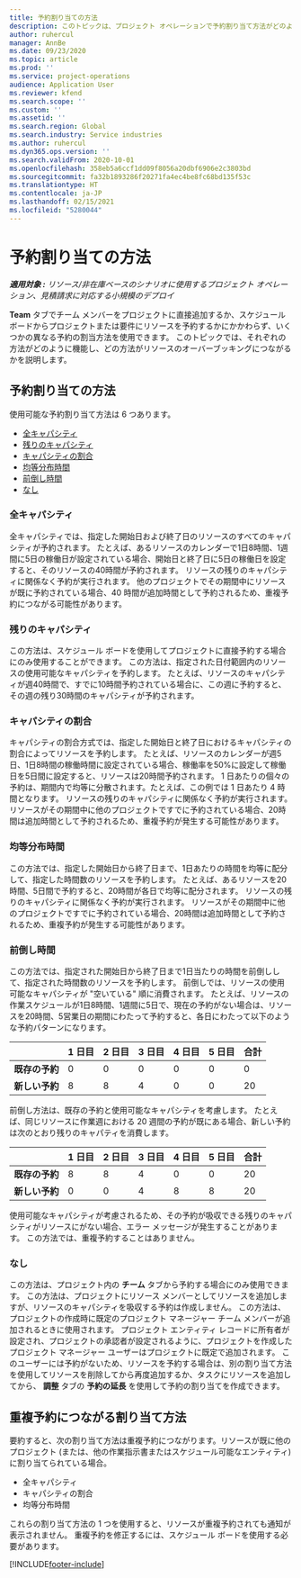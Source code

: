 ```yaml
---
title: 予約割り当ての方法
description: このトピックは、プロジェクト オペレーションで予約割り当て方法がどのように機能するかについて説明します。
author: ruhercul
manager: AnnBe
ms.date: 09/23/2020
ms.topic: article
ms.prod: ''
ms.service: project-operations
audience: Application User
ms.reviewer: kfend
ms.search.scope: ''
ms.custom: ''
ms.assetid: ''
ms.search.region: Global
ms.search.industry: Service industries
ms.author: ruhercul
ms.dyn365.ops.version: ''
ms.search.validFrom: 2020-10-01
ms.openlocfilehash: 358eb5a6ccf1dd09f8056a20dbf6906e2c3803bd
ms.sourcegitcommit: fa32b1893286f20271fa4ec4be8fc68bd135f53c
ms.translationtype: HT
ms.contentlocale: ja-JP
ms.lasthandoff: 02/15/2021
ms.locfileid: "5280044"
---
```

# <a name="booking-allocation-methods"></a>予約割り当ての方法

_**適用対象 :** リソース/非在庫ベースのシナリオに使用するプロジェクト オペレーション、見積請求に対応する小規模のデプロイ_

**Team** タブでチーム メンバーをプロジェクトに直接追加するか、スケジュール ボードからプロジェクトまたは要件にリソースを予約するかにかかわらず、いくつかの異なる予約の割当方法を使用できます。 このトピックでは、それぞれの方法がどのように機能し、どの方法がリソースのオーバーブッキングにつながるかを説明します。

## <a name="booking-allocation-methods"></a>予約割り当ての方法

使用可能な予約割り当て方法は 6 つあります。

- [全キャパシティ](#full)
- [残りのキャパシティ](#remaining)
- [キャパシティの割合](#percentage)
- [均等分布時間](#evenly)
- [前倒し時間](#front)
- [なし](#none)

### <a name="full-capacity"></a><a name="full"></a>全キャパシティ 
全キャパシティでは、指定した開始日および終了日のリソースのすべてのキャパシティが予約されます。 たとえば、あるリソースのカレンダーで1日8時間、1週間に5日の稼働日が設定されている場合、開始日と終了日に5日の稼働日を設定すると、そのリソースの40時間が予約されます。 リソースの残りのキャパシティに関係なく予約が実行されます。 他のプロジェクトでその期間中にリソースが既に予約されている場合、40 時間が追加時間として予約されるため、重複予約につながる可能性があります。

### <a name="remaining-capacity"></a><a name="remaining"></a>残りのキャパシティ
この方法は、スケジュール ボードを使用してプロジェクトに直接予約する場合にのみ使用することができます。 この方法は、指定された日付範囲内のリソースの使用可能なキャパシティを予約します。 たとえば、リソースのキャパシティが週40時間で、すでに10時間予約されている場合に、この週に予約すると、その週の残り30時間のキャパシティが予約されます。

### <a name="percentage-capacity"></a><a name="percentage"></a>キャパシティの割合
キャパシティの割合方式では、指定した開始日と終了日におけるキャパシティの割合によってリソースを予約します。 たとえば、リソースのカレンダーが週5日、1日8時間の稼働時間に設定されている場合、稼働率を50%に設定して稼働日を5日間に設定すると、リソースは20時間予約されます。 1 日あたりの個々の予約は、期間内で均等に分散されます。たとえば、この例では 1 日あたり 4 時間となります。 リソースの残りのキャパシティに関係なく予約が実行されます。 リソースがその期間中に他のプロジェクトですでに予約されている場合、20時間は追加時間として予約されるため、重複予約が発生する可能性があります。

### <a name="evenly-distribute-hours"></a><a name="evenly"></a>均等分布時間
この方法では、指定した開始日から終了日まで、1日あたりの時間を均等に配分して、指定した時間数のリソースを予約します。 たとえば、あるリソースを20時間、5日間で予約すると、20時間が各日で均等に配分されます。 リソースの残りのキャパシティに関係なく予約が実行されます。 リソースがその期間中に他のプロジェクトですでに予約されている場合、20時間は追加時間として予約されるため、重複予約が発生する可能性があります。

### <a name="front-load-hours"></a><a name="front"></a>前倒し時間
この方法では、指定された開始日から終了日まで1日当たりの時間を前倒しして、指定された時間数のリソースを予約します。 前倒しでは、リソースの使用可能なキャパシティが "空いている" 順に消費されます。 たとえば、リソースの作業スケジュールが1日8時間、1週間に5日で、現在の予約がない場合は、リソースを20時間、5営業日の期間にわたって予約すると、各日にわたって以下のような予約パターンになります。 

|                           |    1 日目    |    2 日目    |    3 日目    |    4 日目    |    5 日目    |    合計    |
|---------------------------|-------------|-------------|-------------|-------------|-------------|-------------|
|    **既存の予約**    |    0        |    0        |    0        |    0        |    0        |    0        |
|    **新しい予約**          |    8        |    8        |    4        |    0        |    0        |    20       |

前倒し方法は、既存の予約と使用可能なキャパシティを考慮します。 たとえば、同じリソースに作業週における 20 週間の予約が既にある場合、新しい予約は次のとおり残りのキャパティを消費します。

|                     | 1 日目 | 2 日目 | 3 日目 | 4 日目 | 5 日目 | 合計 |
|---------------------|-------|-------|-------|-------|-------|-------|
| **既存の予約** | 8     | 8     | 4     | 0     | 0     | 20    |
| **新しい予約**       | 0     | 0     | 4     | 8     | 8     | 20    |

使用可能なキャパシティが考慮されるため、その予約が吸収できる残りのキャパシティがリソースにがない場合、エラー メッセージが発生することがあります。 この方法では、重複予約することはありません。

### <a name="none"></a><a name="none"></a>なし
この方法は、プロジェクト内の **チーム** タブから予約する場合にのみ使用できます。 この方法は、プロジェクトにリソース メンバーとしてリソースを追加しますが、リソースのキャパシティを吸収する予約は作成しません。 この方法は、プロジェクトの作成時に既定のプロジェクト マネージャー チーム メンバーが追加されるときに使用されます。 プロジェクト エンティティ レコードに所有者が設定され、プロジェクトの承認者が設定されるように、プロジェクトを作成したプロジェクト マネージャー ユーザーはプロジェクトに既定で追加されます。 このユーザーには予約がないため、リソースを予約する場合は、別の割り当て方法を使用してリソースを削除してから再度追加するか、タスクにリソースを追加してから、 **調整** タブの **予約の延長** を使用して予約の割り当てを作成できます。

## <a name="allocation-methods-that-lead-to-overbooking"></a>重複予約につながる割り当て方法
要約すると、次の割り当て方法は重複予約につながります。リソースが既に他のプロジェクト (または、他の作業指示書またはスケジュール可能なエンティティ) に割り当てられている場合。

- 全キャパシティ
- キャパシティの割合
- 均等分布時間

これらの割り当て方法の 1 つを使用すると、リソースが重複予約されても通知が表示されません。 重複予約を修正するには、スケジュール ボードを使用する必要があります。


[!INCLUDE[footer-include](../includes/footer-banner.md)]
